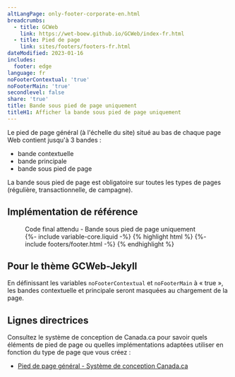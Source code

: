 ```yaml
---
altLangPage: only-footer-corporate-en.html
breadcrumbs:
  - title: GCWeb
    link: https://wet-boew.github.io/GCWeb/index-fr.html
  - title: Pied de page
    link: sites/footers/footers-fr.html
dateModified: 2023-01-16
includes:
  footer: edge
language: fr
noFooterContextual: 'true'
noFooterMain: 'true'
secondlevel: false
share: 'true'
title: Bande sous pied de page uniquement
titleH1: Afficher la bande sous pied de page uniquement
---
```

<div class="wb-prettify all-pre hide"></div>

Le pied de page général (à l'échelle du site) situé au bas de chaque page Web contient jusqu'à 3 bandes&nbsp;:
* bande contextuelle
* bande principale
* bande sous pied de page

La bande sous pied de page est obligatoire sur toutes les types de pages (régulière, transactionnelle, de campagne).

## Implémentation de référence
<figure>
  <figcaption class="h3">Code final attendu - Bande sous pied de page uniquement</figcaption>
{%- include variable-core.liquid -%}
{% highlight html %}
	{%- include footers/footer.html -%}
{% endhighlight %}
</figure>

## Pour le thème GCWeb-Jekyll
En définissant les variables `noFooterContextual` et `noFooterMain` à «&nbsp;true&nbsp;», les bandes contextuelle et principale seront masquées au chargement de la page.

## Lignes directrices
Consultez le système de conception de Canada.ca pour savoir quels éléments de pied de page ou quelles implémentations adaptées utiliser en fonction du type de page que vous créez&nbsp;:
* [Pied de page général - Système de conception Canada.ca](https://conception.canada.ca/configurations-conception-communes/pied-page.html)